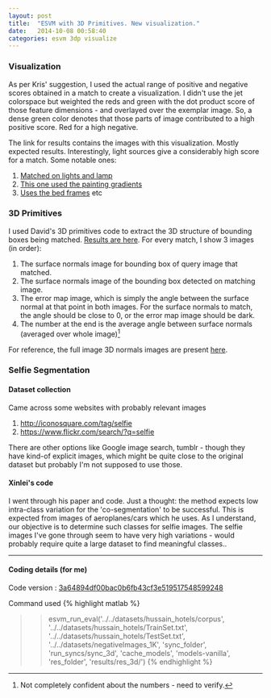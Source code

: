 ```yaml
---
layout: post
title:  "ESVM with 3D Primitives. New visualization."
date:   2014-10-08 00:58:40
categories: esvm 3dp visualize
---
```


### Visualization
As per Kris' suggestion, I used the actual range of positive and negative scores obtained
in a match to create a visualization. I didn't use the jet colorspace but weighted the reds
and green with the dot product score of those feature dimensions - and overlayed over the 
exemplar image. So, a dense green color denotes that those parts of image contributed
to a high positive score. Red for a high negative.

The link for results contains the images with this visualization. Mostly expected results.
Interestingly, light sources give a considerably high score for a match.
Some notable ones:

1. [Matched on lights and lamp](http://pyrie.vmr.cs.cmu.edu/~rohit/results/esvm/008_esvm_3d_newVis/www/corpus.Adina_Apartment_Berlin_clean/adina-apartment-hotel_055-svm/00001.png)
2. [This one used the painting gradients](http://pyrie.vmr.cs.cmu.edu/~rohit/results/esvm/008_esvm_3d_newVis/www/corpus.Bardessono_Yountville_clean/filename-2012-01-23-22_001-svm/00001.png)
3. [Uses the bed frames](http://pyrie.vmr.cs.cmu.edu/~rohit/results/esvm/008_esvm_3d_newVis/www/corpus.French_Quarter_Inn_Charleston_clean/french-quarter-inn_008-svm/00001.png) 
etc

### 3D Primitives
I used David's 3D primitives code to extract the 3D structure of bounding boxes being matched. 
[Results are here][esvm-3d-results].
For every match, I show 3 images (in order):

1. The surface normals image for bounding box of query image that matched.
2. The surface normals image of the bounding box detected on matching image.
3. The error map image, which is simply the angle between the surface normal at that point in both images.
For the surface normals to match, the angle should be close to 0, or the error map image should be dark.
4. The number at the end is the average angle between surface normals (averaged over whole image)[^confidence]

For reference, the full image 3D normals images are present [here](http://pyrie.vmr.cs.cmu.edu/~rohit/results/esvm/006_Vanilla3DP_hotels/publish/3DN/3DN001.html).

[^confidence]: Not completely confident about the numbers - need to verify.

### Selfie Segmentation

#### Dataset collection
Came across some websites with probably relevant images

1. http://iconosquare.com/tag/selfie
2. https://www.flickr.com/search/?q=selfie

There are other options like Google image search, tumblr - though they have kind-of explicit images,
which might be quite close to the original dataset but probably I'm not supposed to use those.

#### Xinlei's code

I went through his paper and code. Just a thought: the method expects low intra-class variation
for the 'co-segmentation' to be successful. This is expected from images of aeroplanes/cars which he uses.
As I understand,  our objective is to determine such classes for selfie images.
The selfie images I've gone through seem to have very high variations - would probably require quite a large dataset to find meaningful classes.. 

---

#### Coding details (for me)

Code version : [3a64894df00bac0b6fb43cf3e519517548599248](https://github.com/rohitgirdhar/esvm_matching/tree/3a64894df00bac0b6fb43cf3e519517548599248)

Command used
{% highlight matlab %}
>> esvm_run_eval('../../datasets/hussain_hotels/corpus', '../../datasets/hussain_hotels/TrainSet.txt', '../../datasets/hussain_hotels/TestSet.txt', '../../datasets/negativeImages_1K', 'sync_folder', 'run_syncs/sync_3d', 'cache_models', 'models-vanilla', 'res_folder', 'results/res_3d/')
{% endhighlight %}

[esvm-3d-results]:  http://pyrie.vmr.cs.cmu.edu/~rohit/results/esvm/008_esvm_3d_newVis/www/publish/esvm_3d/esvm_matches001.html

